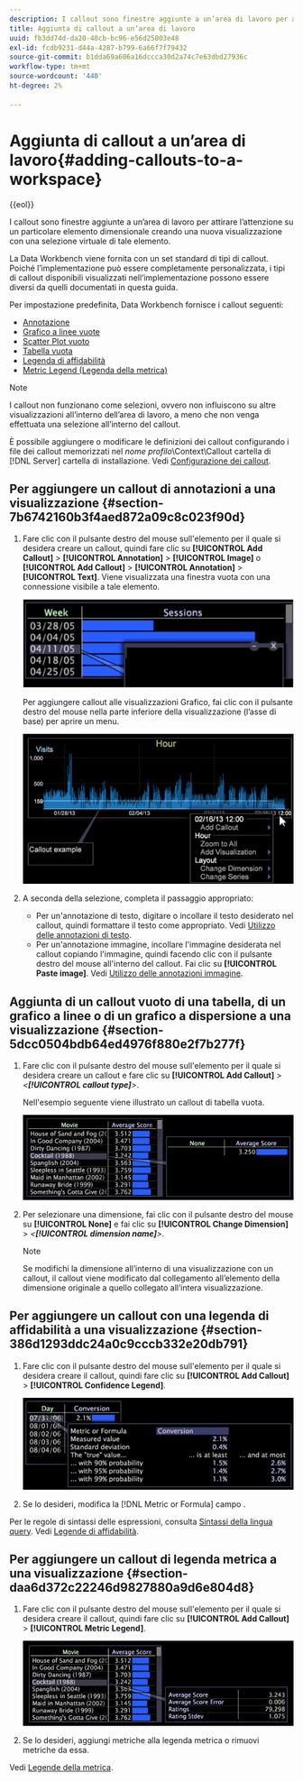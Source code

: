 ```yaml
---
description: I callout sono finestre aggiunte a un’area di lavoro per attirare l’attenzione su un particolare elemento dimensionale creando una nuova visualizzazione con una selezione virtuale di tale elemento.
title: Aggiunta di callout a un’area di lavoro
uuid: fb3dd74d-da20-40cb-bc96-e56d25003e48
exl-id: fcdb9231-d44a-4287-b799-6a66f7f79432
source-git-commit: b1dda69a606a16dccca30d2a74c7e63dbd27936c
workflow-type: tm+mt
source-wordcount: '440'
ht-degree: 2%

---
```


# Aggiunta di callout a un’area di lavoro{#adding-callouts-to-a-workspace}

{{eol}}

I callout sono finestre aggiunte a un’area di lavoro per attirare l’attenzione su un particolare elemento dimensionale creando una nuova visualizzazione con una selezione virtuale di tale elemento.

La Data Workbench viene fornita con un set standard di tipi di callout. Poiché l’implementazione può essere completamente personalizzata, i tipi di callout disponibili visualizzati nell’implementazione possono essere diversi da quelli documentati in questa guida.

Per impostazione predefinita, Data Workbench fornisce i callout seguenti:

* [Annotazione](../../../home/c-get-started/c-vis/c-call-wkspc.md#section-7b6742160b3f4aed872a09c8c023f90d)
* [Grafico a linee vuote](../../../home/c-get-started/c-vis/c-call-wkspc.md#section-5dcc0504bdb64ed4976f880e2f7b277f)
* [Scatter Plot vuoto](../../../home/c-get-started/c-vis/c-call-wkspc.md#section-5dcc0504bdb64ed4976f880e2f7b277f)
* [Tabella vuota](../../../home/c-get-started/c-vis/c-call-wkspc.md#section-5dcc0504bdb64ed4976f880e2f7b277f)
* [Legenda di affidabilità](../../../home/c-get-started/c-vis/c-call-wkspc.md#section-386d1293ddc24a0c9cccb332e20db791)
* [Metric Legend (Legenda della metrica)](../../../home/c-get-started/c-vis/c-call-wkspc.md#section-daa6d372c22246d9827880a9d6e804d8)

>[!NOTE]
>
>I callout non funzionano come selezioni, ovvero non influiscono su altre visualizzazioni all’interno dell’area di lavoro, a meno che non venga effettuata una selezione all’interno del callout.

È possibile aggiungere o modificare le definizioni dei callout configurando i file dei callout memorizzati nel *nome profilo*\Context\Callout cartella di [!DNL Server] cartella di installazione. Vedi [Configurazione dei callout](../../../home/c-get-started/c-intf-anlys-ftrs/c-config-callouts.md#concept-f6e91e172f5e4c009245c9c549beb76a).

## Per aggiungere un callout di annotazioni a una visualizzazione {#section-7b6742160b3f4aed872a09c8c023f90d}

1. Fare clic con il pulsante destro del mouse sull&#39;elemento per il quale si desidera creare un callout, quindi fare clic su **[!UICONTROL Add Callout]** > **[!UICONTROL Annotation]** > **[!UICONTROL Image]** o **[!UICONTROL Add Callout]** > **[!UICONTROL Annotation]** > **[!UICONTROL Text]**. Viene visualizzata una finestra vuota con una connessione visibile a tale elemento.

   ![](assets/client-call.png)

   Per aggiungere callout alle visualizzazioni Grafico, fai clic con il pulsante destro del mouse nella parte inferiore della visualizzazione (l’asse di base) per aprire un menu.

   ![](assets/visualization_callout_linegraph.png)

1. A seconda della selezione, completa il passaggio appropriato:

   * Per un&#39;annotazione di testo, digitare o incollare il testo desiderato nel callout, quindi formattare il testo come appropriato. Vedi [Utilizzo delle annotazioni di testo](../../../home/c-get-started/c-analysis-vis/c-annots/c-text-annots.md#concept-55b4aa3e0c58470b8e3c9d452e12a777).
   * Per un&#39;annotazione immagine, incollare l&#39;immagine desiderata nel callout copiando l&#39;immagine, quindi facendo clic con il pulsante destro del mouse all&#39;interno del callout. Fai clic su **[!UICONTROL Paste image]**. Vedi [Utilizzo delle annotazioni immagine](../../../home/c-get-started/c-analysis-vis/c-annots/c-image-annots.md#concept-02081ed7d91c4fdcb8fc863f2a51c962).

## Aggiunta di un callout vuoto di una tabella, di un grafico a linee o di un grafico a dispersione a una visualizzazione {#section-5dcc0504bdb64ed4976f880e2f7b277f}

1. Fare clic con il pulsante destro del mouse sull&#39;elemento per il quale si desidera creare un callout e fare clic su **[!UICONTROL Add Callout]** > *&lt;**[!UICONTROL callout type]**>*.

   Nell&#39;esempio seguente viene illustrato un callout di tabella vuota.

   ![](assets/vis_callout_blank_bar_graph.png)

1. Per selezionare una dimensione, fai clic con il pulsante destro del mouse su **[!UICONTROL None]** e fai clic su **[!UICONTROL Change Dimension]** > *&lt;**[!UICONTROL dimension name]**>*.

   >[!NOTE]
   >
   >Se modifichi la dimensione all’interno di una visualizzazione con un callout, il callout viene modificato dal collegamento all’elemento della dimensione originale a quello collegato all’intera visualizzazione.

## Per aggiungere un callout con una legenda di affidabilità a una visualizzazione {#section-386d1293ddc24a0c9cccb332e20db791}

1. Fare clic con il pulsante destro del mouse sull&#39;elemento per il quale si desidera creare il callout, quindi fare clic su **[!UICONTROL Add Callout]** > **[!UICONTROL Confidence Legend]**.

   ![](assets/vis_callout_confidenceLegend.png)

1. Se lo desideri, modifica la [!DNL Metric or Formula] campo .

Per le regole di sintassi delle espressioni, consulta [Sintassi della lingua query](../../../home/c-get-started/c-qry-lang-syntx/c-qry-lang-syntx.md#concept-15d1d3f5164a47d49468c5acb7299d9f). Vedi [Legende di affidabilità](../../../home/c-get-started/c-analysis-vis/c-legends/c-conf-leg.md#concept-73db81c2c218427786c04068aa778efd).

## Per aggiungere un callout di legenda metrica a una visualizzazione {#section-daa6d372c22246d9827880a9d6e804d8}

1. Fare clic con il pulsante destro del mouse sull&#39;elemento per il quale si desidera creare il callout, quindi fare clic su **[!UICONTROL Add Callout]** > **[!UICONTROL Metric Legend]**.

   ![](assets/vis_callout_metricLegend.png)

1. Se lo desideri, aggiungi metriche alla legenda metrica o rimuovi metriche da essa.

Vedi [Legende della metrica](../../../home/c-get-started/c-analysis-vis/c-legends/c-metric-leg.md#concept-e7195bc8f7844ae295bda3a88b028d5b).
